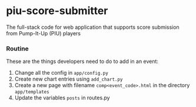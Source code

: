 # piu-score-submitter
The full-stack code for web application that supports score submission from Pump-It-Up (PIU) players

### Routine
These are the things developers need to do to add in an event:
1. Change all the config in `app/config.py`
2. Create new chart entries using `add_chart.py`
3. Create a new page with filename `comp<event_code>.html` in the directory `app/templates`
4. Update the variables `posts` in routes.py


